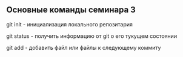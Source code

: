## Основные команды семинара 3

git init - инициализация локального репозитария

git status - получить информацию от git о его тукущем состоянии

git add - добавить файл или файлы к следующему коммиту